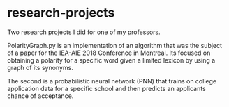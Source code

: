 # research-projects
Two research projects I did for one of my professors.

PolarityGraph.py is an implementation of an algorithm that was the subject of a paper for the IEA-AIE 2018 Conference in Montreal. Its focused on obtaining a polarity for a specific word given a limited lexicon by using a graph of its synonyms.

The second is a probabilistic neural network (PNN) that trains on college application data for a specific school and then predicts an applicants chance of acceptance.
